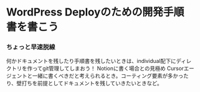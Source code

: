 # WordPress Deployのための開発手順書を書こう

### ちょっと早速脱線
何かドキュメントを残したり手順書を残したいときは、individual配下にディレクトリを作ってgit管理してしまおう！
Notionに書く場合との見極め
Cursorエージェントと一緒に書くべきだと考えられるとき。コーティング要素が多かったり、壁打ちを前提としてドキュメントを残していきたいときなど。
